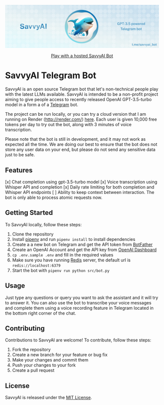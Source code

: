 ![](/assets/readme-bot-intro.png)

<div align="center">

[Play with a hosted SavvyAI Bot](https://t.me/savvyai_bot)

</div>

# SavvyAI Telegram Bot

SavvyAI is an open source Telegram bot that let's non-technical people play with the latest LLMs available.
SavvyAI is intended to be a non-profit project aiming to give people access to recently released OpenAI GPT-3.5-turbo model in a form a of a [Telegram](https://telegram.org/) bot.

The project can be run locally, or you can try a cloud version that I am running on Render (http://render.com/) [here](https://t.me/savvyai_bot). Each user is given 10,000 free tokens per day to try out the bot, along with 3 minutes of voice transcription.

Please note that the bot is still in development, and it may not work as expected all the time. We are doing our best to ensure that the bot does not store any user data on your end, but please do not send any sensitive data just to be safe.

## Features

[x] Chat completion using gpt-3.5-turbo model
[x] Voice transcription using Whisper API and completion
[x] Daily rate limiting for both completion and Whisper API endpoints
[ ] Ability to keep context between interaction. The bot is only able to process atomic requests now.

## Getting Started

To SavvyAI locally, follow these steps:

1. Clone the repository
2. Install [pipenv](https://pipenv.pypa.io/en/latest/index.html) and run `pipenv install` to install dependencies
3. Create a a new bot on Telegram and get the API token from [BotFather](https://t.me/botfather)
4. Create an OpenAI Account and get the API key from [OpenAI Dashboard](https://platform.openai.com/account/api-keys)
5. `cp .env.sample .env` and fill in the required values
6. Make sure you have running [Redis](https://redis.io/) server, the default url is `redis://localhost:6379`
7. Start the bot with `pipenv run python src/bot.py`

## Usage

Just type any questions or query you want to ask the assistant and it will try to answer it.
You can also use the bot to transcribe your voice messages and complete them using a voice recording feature in Telegram located in the bottom right corner of the chat.

## Contributing

Contributions to SavvyAI are welcome! To contribute, follow these steps:

1. Fork the repository
2. Create a new branch for your feature or bug fix
3. Make your changes and commit them
4. Push your changes to your fork
5. Create a pull request

## License

SavvyAI is released under the [MIT License](https://opensource.org/licenses/MIT).
